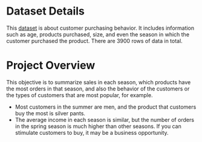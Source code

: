 # Dataset Details
This <a href="https://www.kaggle.com/datasets/iamsouravbanerjee/customer-shopping-trends-dataset?select=shopping_trends_updated.csv">dataset</a> is about customer purchasing behavior. It includes information such as age, products purchased, size, and even the season in which the customer purchased the product. There are 3900 rows of data in total.

# Project Overview
This objective is to summarize sales in each season, which products have the most orders in that season, and also the behavior of the customers or the types of customers that are most popular, for example.
  - Most customers in the summer are men, and the product that customers buy the most is silver pants.
  - The average income in each season is similar, but the number of orders in the spring season is much higher than other seasons. If you can stimulate customers to buy, it may be a business opportunity.
